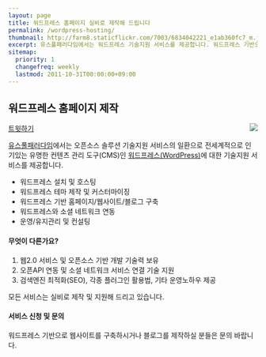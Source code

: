 ```yaml
---
layout: page
title: 워드프레스 홈페이지 실비로 제작해 드립니다
permalink: /wordpress-hosting/
thumbnail: http://farm8.staticflickr.com/7003/6834042221_e1ab360fc7_m.jpg
excerpt: 유스풀패러다임에서는 워드프레스 기술지원 서비스를 제공합니다. 워드프레스 기반으로 홈페이지를 제작하거나 블로그를 운영하실 분들은 문의 주세요.
sitemap:
  priority: 1
  changefreq: weekly
  lastmod: 2011-10-31T00:00:00+09:00
---
```


## 워드프레스 홈페이지 제작

<div class="fb-like" data-send="false" data-width="450" data-show-faces="false"></div>
<a href="https://twitter.com/share" class="twitter-share-button" data-lang="ko">트윗하기</a>
<script>!function(d,s,id){var js,fjs=d.getElementsByTagName(s)[0];if(!d.getElementById(id)){js=d.createElement(s);js.id=id;js.src="//platform.twitter.com/widgets.js";fjs.parentNode.insertBefore(js,fjs);}}(document,"script","twitter-wjs");</script>

<img src="http://farm8.staticflickr.com/7003/6834042221_e1ab360fc7_m.jpg" class="right" style="float: right;" />


[유스풀패러다임](/)에서는 오픈소스 솔루션 기술지원 서비스의 일환으로 전세계적으로 인기있는 유명한 컨텐츠 관리 도구(CMS)인 [워드프레스(WordPress)](http://wordpress.org/)에 대한 기술지원 서비스를 제공합니다.

* 워드프레스 설치 및 호스팅
* 워드프레스 테마 제작 및 커스터마이징
* 워드프레스 기반 홈페이지/웹사이트/블로그 구축
* 워드프레스와 소셜 네트워크 연동
* 운영/유지관리 및 컨설팅

#### 무엇이 다른가요?

1. 웹2.0 서비스 및 오픈소스 기반 개발 기술력 보유
2. 오픈API 연동 및 소셜 네트워크 서비스 연결 기술 지원
3. 검색엔진 최적화(SEO), 각종 플러그인 활용법, 기타 운영노하우 제공

모든 서비스는 실비로 제작 및 지원해 드리고 있습니다.

#### 서비스 신청 및 문의

워드프레스 기반으로 웹사이트를 구축하시거나 블로그를 제작하실 분들은 문의 바랍니다.

